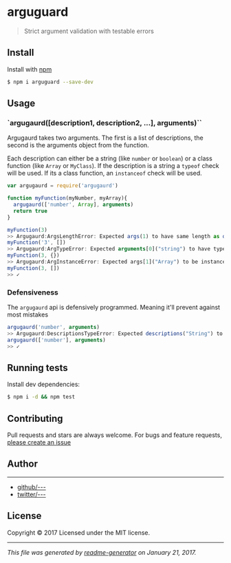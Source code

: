 # arguguard

> Strict argument validation with testable errors

## Install

Install with [npm](https://www.npmjs.com/)

```sh
$ npm i arguguard --save-dev
```

## Usage

### `argugaurd([description1, description2, ...], arguments)``

Argugaurd takes two arguments. The first is a list of descriptions, the second is the arguments object from the function.

Each description can either be a string (like `number` or `boolean`) or a class function (like `Array` or `MyClass`).
If the description is a string a `typeof` check will be used. If its a class function, an `instanceof` check will be used.

```js
var argugaurd = require('argugaurd')

function myFunction(myNumber, myArray){
  argugaurd(['number', Array], arguments)
  return true
}

myFunction(3)
>> Argugaurd:ArgsLengthError: Expected args(1) to have same length as descriptions(2)
myFunction('3', [])
>> Argugaurd:ArgTypeError: Expected arguments[0]("string") to have type of "number"
myFunction(3, {})
>> Argugaurd:ArgInstanceError: Expected args[1]("Array") to be instance of "Object"
myFunction(3, [])
>> ✓
```

### Defensiveness

The `argugaurd` api is defensively programmed. Meaning it'll prevent against most mistakes

```js
argugaurd('number', arguments)
>> Argugaurd:DescriptionsTypeError: Expected descriptions("String") to be instance of "Array"
argugaurd(['number'], arguments)
>> ✓

```

## Running tests

Install dev dependencies:

```sh
$ npm i -d && npm test
```

## Contributing

Pull requests and stars are always welcome. For bugs and feature requests, [please create an issue](https://github.com/SafeMarket/argugaurd/issues)

## Author

***

* [github/---](https://github.com/---)
* [twitter/---](http://twitter.com/---)

## License

Copyright © 2017 []()
Licensed under the MIT license.

***

_This file was generated by [readme-generator](https://github.com/jonschlinkert/readme-generator) on January 21, 2017._
